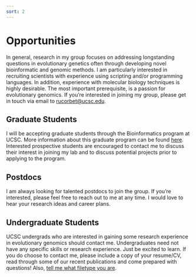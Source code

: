 ```yaml
---
sort: 2
---
```

# Opportunities
In general, research in my group focuses on addressing longstanding questions in evolutionary genetics often through developing novel bioinformatic and genomic methods. I am particularly interested in recruiting scientists with experience using scripting and/or programming languages. In addition, experience with molecular biology techniques is highly desirable. The most important prerequisite, is a passion for evolutionary genomics. If you’re interested in joining my group, please get in touch via email to rucorbet@ucsc.edu.  

## Graduate Students
I will be accepting graduate students through the Bioinformatics program at UCSC. More information about this graduate program can be found [here](https://grad.soe.ucsc.edu/bmeb). Interested prospective students are encouraged to contact me to discuss their interest in joining my lab and to discuss potential projects prior to applying to the program.

## Postdocs
I am always looking for talented postdocs to join the group. If you’re interested, please feel free to reach out to me at any time. I would love to hear your research ideas and career plans. 

## Undergraduate Students
UCSC undergrads who are interested in gaining some research experience in evolutionary genomics should contact me. Undergraduates need not have any specific skills or research experience. Just be excited to learn. If you do choose to contact me, please include a copy of your resume/CV, read through some of our recent publications and come prepared with questions! Also, [tell me what filetype you are](https://corbett-lab.github.io/what_file_type/).
